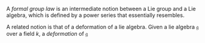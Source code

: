 A *formal group law* is an intermediate notion between a Lie group and a Lie algebra, which is defined by a power series that essentially resembles.

A related notion is that of a deformation of a lie algebra. Given a lie algebra $\mathfrak g$ over a field $k$, a *deformation* of $\mathfrak g$